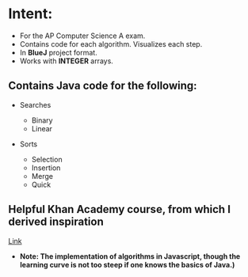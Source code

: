 
# Intent: 
* For the AP Computer Science A exam.
* Contains code for each algorithm. Visualizes each step. 
* In **BlueJ** project format. 
* Works with **INTEGER** arrays.

## Contains Java code for the following: 

* Searches
  * Binary
  * Linear

* Sorts
  * Selection
  * Insertion
  * Merge
  * Quick
  
## Helpful Khan Academy course, from which I derived inspiration
[Link](https://www.khanacademy.org/computing/computer-science/algorithms)
* **Note: The implementation of algorithms in Javascript, though the learning curve is not too steep if one knows the basics of Java.)**
